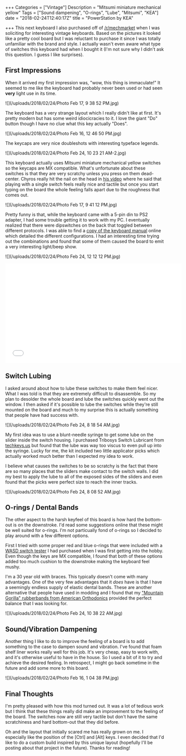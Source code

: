 +++
Categories = ["Vintage"]
Description = "Mitsumi miniature mechanical yellow"
Tags = ["Sound dampening", "O-rings", "Lube", "Mitsumi", "KEA"]
date = "2018-02-24T12:40:17Z"
title = "PowerStation by KEA"

+++
This next keyboard I also purchased off of [/r/mechmarket](https://www.reddit.com/r/mechmarket) when I was soliciting for interesting vintage keyboards.  Based on the pictures it looked like a pretty cool board but I was reluctant to purchase it since I was totally unfamiliar with the brand and style.  I actually wasn't even aware what type of switches this keyboard had when I bought it (I'm not sure why I didn't ask this question.  I guess I like surprises).

## First Impressions

When it arrived my first impression was, "wow, this thing is immaculate!"  It seemed to me like the keyboard had probably never been used or had seen **very** light use in its time.

![](/uploads/2018/02/24/Photo Feb 17, 9 38 52 PM.jpg)

The keyboard has a very strange layout which I really didn't like at first.  It's pretty modern but has some weird idiocicracies to it.  I love the giant "Do" button though I have no clue what this key actually "Does".

![](/uploads/2018/02/24/Photo Feb 16, 12 46 50 PM.jpg)

The keycaps are very nice doubleshots with interesting typeface legends.

![](/uploads/2018/02/24/Photo Feb 24, 10 23 21 AM-2.jpg)

This keyboard actually uses Mitsumi miniature mechanical yellow switches so the keycaps are MX compatible. What's unfortunate about these switches is that they are very scratchy unless you press on them dead-center.  Chyros really hit the nail on the head in [his video](https://www.youtube.com/watch?v=ylMT8jg6EFI) where he said that playing with a single switch feels really nice and tactile but once you start typing on the board the whole feeling falls apart due to the roughness that comes out.

![](/uploads/2018/02/24/Photo Feb 17, 9 41 12 PM.jpg)

Pretty funny is that, while the keyboard came with a 5-pin din to PS2 adapter, I had some trouble getting it to work with my PC.  I eventually realized that there were dipswitches on the back that toggled between different protocols.  I was able to find a [copy of the keyboard manual](http://wickensonline.co.uk/static/files/KEA%20Powerstation%20Keyboard%20Manual.pdf) online which detailed the different configurations.  I had an interesting time trying out the combinations and found that some of them caused the board to emit a very interesting light/beep show.

![](/uploads/2018/02/24/Photo Feb 24, 12 12 12 PM.jpg)

<iframe width="560" height="315" src="//www.youtube.com/embed/qxnLGidr4iU" frameborder="0"></iframe>

## Switch Lubing

I asked around about how to lube these switches to make them feel nicer.  What I was told is that they are extremely difficult to disassemble.  So my plan to desolder the whole board and lube the switches quickly went out the window.  I then asked if it's possible to lube the switches while they're still mounted on the board and much to my surprise this is actually something that people have had success with.

![](/uploads/2018/02/24/Photo Feb 24, 8 18 54 AM.jpg)

My first idea was to use a blunt-needle syringe to get some lube on the slider inside the switch housing.  I purchased Tribosys Switch Lubricant from [techkeys.us](http://techkeys.us) but found that the lube was way too viscus to even pull up into the syringe.  Lucky for me, the kit included two little applicator picks which actually worked much better than I expected my idea to work.

I believe what causes the switches to be so scratchy is the fact that there are so many places that the sliders make contact to the switch walls.  I did my best to apply the lube to all of the exposed sides of the sliders and even found that the picks were perfect size to reach the inner tracks.

![](/uploads/2018/02/24/Photo Feb 24, 8 08 52 AM.jpg)

## O-rings / Dental Bands

The other aspect to the harsh keyfeel of this board is how hard the bottom-out is on the downstroke.  I'd read some suggestions online that these might be well suited for o-rings.  I'm not particually fond of o-rings so I decided to play around with a few different options.

First I tried with some proper red and blue o-rings that were included with a [WASD switch tester](http://www.wasdkeyboards.com/index.php/wasd-6-key-cherry-mx-switch-tester.html) I had purchased when I was first getting into the hobby.  Even though the keys are MX compatible, I found that both of these options added too much cushion to the downstroke making the keyboard feel mushy.

I'm a 30 year old with braces.  This typically doesn't come with many advantages.  One of the very few advantages that it _does_ have is that I have a seemingly endless supply of elastic dental bands.  These are another alternative that people have used in modding and I found that my ["Mountain Gorilla" rubberbands from American Orthodonics](http://www.americanortho.com/elastomerics-wildlife.html) provided the perfect balance that I was looking for.

![](/uploads/2018/02/24/Photo Feb 24, 10 38 22 AM.jpg)

## Sound/Vibration Dampening

Another thing I like to do to improve the feeling of a board is to add something to the case to dampen sound and vibration.  I've found that foam shelf liner works really well for this job.  It's very cheap, easy to work with, and it's otherwise useful to have in the house.  So I used a bit of it to try and achieve the desired feeling.  In retrospect, I might go back sometime in the future and add some more to this board.

![](/uploads/2018/02/24/Photo Feb 16, 1 04 38 PM.jpg)

## Final Thoughts

I'm pretty pleased with how this mod turned out.  It was a lot of tedious work but I think that these things really did make an improvement to the feeling of the board.  The switches now are still very tactile but don't have the same scratchiness and hard bottom-out that they did before.

Oh and the layout that initially scared me has really grown on me.  I especially like the position of the \[Ctrl\] and \[Alt\] keys.  I even decided that I'd like to do a custom build inspired by this unique layout (hopefully I'll be posting about that project in the future).  Thanks for reading!
